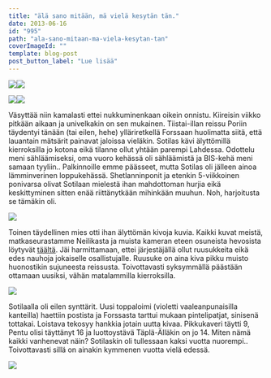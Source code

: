 ```yaml
---
title: "älä sano mitään, mä vielä kesytän tän."
date: 2013-06-16
id: "995"
path: "ala-sano-mitaan-ma-viela-kesytan-tan"
coverImageId: ""
template: blog-post
post_button_label: "Lue lisää"
---
```


[![](</images/Unknown+Soldier+(6).JPG>)](<http://1.bp.blogspot.com/-S2D3Uo0omqo/Ub4tsjMoezI/AAAAAAAAGBQ/enY520V634E/s1600/Unknown+Soldier+(6).JPG>)[![](</images/Unknown+Soldier+(9).JPG>)](<http://1.bp.blogspot.com/-_0xRisdn5s0/Ub4tt-t6ICI/AAAAAAAAGBs/GX28lkbagRM/s1600/Unknown+Soldier+(9).JPG>)

[![](</images/Unknown+Soldier+(11).JPG>)](<http://1.bp.blogspot.com/-wj1CBmLJTo8/Ub4trcKRP4I/AAAAAAAAGBI/QvxLcV_6zVM/s1600/Unknown+Soldier+(11).JPG>)[![](</images/Unknown+Soldier+(1).JPG>)](<http://3.bp.blogspot.com/-liNQbN6QVs0/Ub4trJ3ecWI/AAAAAAAAGBE/L9hpx-J7Tvs/s1600/Unknown+Soldier+(1).JPG>)

Väsyttää niin kamalasti ettei nukkuminenkaan oikein onnistu. Kiireisin viikko pitkään aikaan ja univelkakin on sen mukainen. Tiistai-illan reissu Poriin täydentyi tänään (tai eilen, hehe) ylläriretkellä Forssaan huolimatta siitä, että lauantain mätsärit painavat jaloissa vieläkin. Sotilas kävi älyttömillä kierroksilla jo kotona eikä tilanne ollut yhtään parempi Lahdessa. Odottelu meni sähläämiseksi, oma vuoro kehässä oli sähläämistä ja BIS-kehä meni samaan tyyliin.. Palkinnoille emme päässeet, mutta Sotilas oli jälleen ainoa lämminverinen loppukehässä. Shetlanninponit ja etenkin 5-viikkoinen ponivarsa olivat Sotilaan mielestä ihan mahdottoman hurjia eikä keskittyminen sitten enää riittänytkään mihinkään muuhun. Noh, harjoitusta se tämäkin oli.

[![](</images/Unknown+Soldier+(8).JPG>)](<http://4.bp.blogspot.com/-ktpoHtFowIU/Ub4xmdRzPsI/AAAAAAAAGB8/TEv85t_snjE/s1600/Unknown+Soldier+(8).JPG>)

Toinen täydellinen mies otti ihan älyttömän kivoja kuvia. Kaikki kuvat meistä, matkaseurastamme Neilikasta ja muista kameran eteen osuneista hevosista löytyvät [täältä](http://maisaw.otukset.fi/kuvat/2013/15.6.+Match+show,+Lahti/). Jäi harmittamaan, ettei järjestäjällä ollut ruusukkeita eikä edes nauhoja jokaiselle osallistujalle. Ruusuke on aina kiva pikku muisto huonostikin sujuneesta reissusta. Toivottavasti syksymmällä päästään ottamaan uusiksi, vähän matalammilla kierroksilla.

[![](</images/Unknown+Soldier+(13).JPG>)](<http://3.bp.blogspot.com/-Zhuld_BVsJM/Ub40EV6ts7I/AAAAAAAAGCM/YMGm9rfakF8/s1600/Unknown+Soldier+(13).JPG>)

Sotilaalla oli eilen synttärit. Uusi toppaloimi (violetti vaaleanpunaisilla kanteilla) haettiin postista ja Forssasta tarttui mukaan pintelipatjat, sinisenä tottakai. Loistava tekosyy hankkia jotain uutta kivaa. Pikkukaveri täytti 9, Pentu olisi täyttänyt 16 ja luottoystävä Täplä-Älläkin on jo 14. Miten nämä kaikki vanhenevat näin? Sotilaskin oli tullessaan kaksi vuotta nuorempi.. Toivottavasti sillä on ainakin kymmenen vuotta vielä edessä.

[![](/images/ak.jpg)](http://1.bp.blogspot.com/-FV4GMbnkEDw/Ub41EPZDywI/AAAAAAAAGCY/dv2NrDgIFa4/s1600/ak.jpg)
